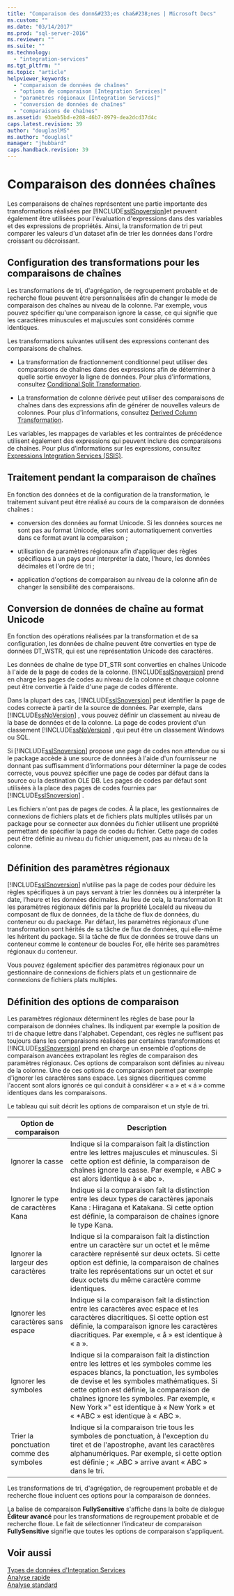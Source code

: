 ```yaml
---
title: "Comparaison des donn&#233;es cha&#238;nes | Microsoft Docs"
ms.custom: ""
ms.date: "03/14/2017"
ms.prod: "sql-server-2016"
ms.reviewer: ""
ms.suite: ""
ms.technology: 
  - "integration-services"
ms.tgt_pltfrm: ""
ms.topic: "article"
helpviewer_keywords: 
  - "comparaison de données de chaînes"
  - "options de comparaison [Integration Services]"
  - "paramètres régionaux [Integration Services]"
  - "conversion de données de chaînes"
  - "comparaisons de chaînes"
ms.assetid: 93aeb5bd-e208-46b7-8979-dea2dcd37d4c
caps.latest.revision: 39
author: "douglaslMS"
ms.author: "douglasl"
manager: "jhubbard"
caps.handback.revision: 39
---
```

# Comparaison des donn&#233;es cha&#238;nes
  Les comparaisons de chaînes représentent une partie importante des transformations réalisées par [!INCLUDE[ssISnoversion](../../includes/ssisnoversion-md.md)]et peuvent également être utilisées pour l'évaluation d'expressions dans des variables et des expressions de propriétés. Ainsi, la transformation de tri peut comparer les valeurs d'un dataset afin de trier les données dans l'ordre croissant ou décroissant.  
  
## Configuration des transformations pour les comparaisons de chaînes  
 Les transformations de tri, d'agrégation, de regroupement probable et de recherche floue peuvent être personnalisées afin de changer le mode de comparaison des chaînes au niveau de la colonne. Par exemple, vous pouvez spécifier qu'une comparaison ignore la casse, ce qui signifie que les caractères minuscules et majuscules sont considérés comme identiques.  
  
 Les transformations suivantes utilisent des expressions contenant des comparaisons de chaînes.  
  
-   La transformation de fractionnement conditionnel peut utiliser des comparaisons de chaînes dans des expressions afin de déterminer à quelle sortie envoyer la ligne de données. Pour plus d'informations, consultez [Conditional Split Transformation](../../integration-services/data-flow/transformations/conditional-split-transformation.md).  
  
-   La transformation de colonne dérivée peut utiliser des comparaisons de chaînes dans des expressions afin de générer de nouvelles valeurs de colonnes. Pour plus d'informations, consultez [Derived Column Transformation](../../integration-services/data-flow/transformations/derived-column-transformation.md).  
  
 Les variables, les mappages de variables et les contraintes de précédence utilisent également des expressions qui peuvent inclure des comparaisons de chaînes. Pour plus d’informations sur les expressions, consultez [Expressions Integration Services &#40;SSIS&#41;](../../integration-services/expressions/integration-services-ssis-expressions.md).  
  
## Traitement pendant la comparaison de chaînes  
 En fonction des données et de la configuration de la transformation, le traitement suivant peut être réalisé au cours de la comparaison de données chaînes :  
  
-   conversion des données au format Unicode. Si les données sources ne sont pas au format Unicode, elles sont automatiquement converties dans ce format avant la comparaison ;  
  
-   utilisation de paramètres régionaux afin d'appliquer des règles spécifiques à un pays pour interpréter la date, l'heure, les données décimales et l'ordre de tri ;  
  
-   application d'options de comparaison au niveau de la colonne afin de changer la sensibilité des comparaisons.  
  
## Conversion de données de chaîne au format Unicode  
 En fonction des opérations réalisées par la transformation et de sa configuration, les données de chaîne peuvent être converties en type de données DT_WSTR, qui est une représentation Unicode des caractères.  
  
 Les données de chaîne de type DT_STR sont converties en chaînes Unicode à l'aide de la page de codes de la colonne. [!INCLUDE[ssISnoversion](../../includes/ssisnoversion-md.md)] prend en charge les pages de codes au niveau de la colonne et chaque colonne peut être convertie à l'aide d'une page de codes différente.  
  
 Dans la plupart des cas, [!INCLUDE[ssISnoversion](../../includes/ssisnoversion-md.md)] peut identifier la page de codes correcte à partir de la source de données. Par exemple, dans [!INCLUDE[ssNoVersion](../../includes/ssnoversion-md.md)] , vous pouvez définir un classement au niveau de la base de données et de la colonne. La page de codes provient d'un classement [!INCLUDE[ssNoVersion](../../includes/ssnoversion-md.md)] , qui peut être un classement Windows ou SQL.  
  
 Si [!INCLUDE[ssISnoversion](../../includes/ssisnoversion-md.md)] propose une page de codes non attendue ou si le package accède à une source de données à l'aide d'un fournisseur ne donnant pas suffisamment d'informations pour déterminer la page de codes correcte, vous pouvez spécifier une page de codes par défaut dans la source ou la destination OLE DB. Les pages de codes par défaut sont utilisées à la place des pages de codes fournies par [!INCLUDE[ssISnoversion](../../includes/ssisnoversion-md.md)] .  
  
 Les fichiers n'ont pas de pages de codes. À la place, les gestionnaires de connexions de fichiers plats et de fichiers plats multiples utilisés par un package pour se connecter aux données du fichier utilisent une propriété permettant de spécifier la page de codes du fichier. Cette page de codes peut être définie au niveau du fichier uniquement, pas au niveau de la colonne.  
  
## Définition des paramètres régionaux  
 [!INCLUDE[ssISnoversion](../../includes/ssisnoversion-md.md)] n’utilise pas la page de codes pour déduire les règles spécifiques à un pays servant à trier les données ou à interpréter la date, l’heure et les données décimales. Au lieu de cela, la transformation lit les paramètres régionaux définis par la propriété LocaleId au niveau du composant de flux de données, de la tâche de flux de données, du conteneur ou du package. Par défaut, les paramètres régionaux d'une transformation sont hérités de sa tâche de flux de données, qui elle-même les héritent du package. Si la tâche de flux de données se trouve dans un conteneur comme le conteneur de boucles For, elle hérite ses paramètres régionaux du conteneur.  
  
 Vous pouvez également spécifier des paramètres régionaux pour un gestionnaire de connexions de fichiers plats et un gestionnaire de connexions de fichiers plats multiples.  
  
## Définition des options de comparaison  
 Les paramètres régionaux déterminent les règles de base pour la comparaison de données chaînes. Ils indiquent par exemple la position de tri de chaque lettre dans l'alphabet. Cependant, ces règles ne suffisent pas toujours dans les comparaisons réalisées par certaines transformations et [!INCLUDE[ssISnoversion](../../includes/ssisnoversion-md.md)] prend en charge un ensemble d'options de comparaison avancées extrapolant les règles de comparaison des paramètres régionaux. Ces options de comparaison sont définies au niveau de la colonne. Une de ces options de comparaison permet par exemple d'ignorer les caractères sans espace. Les signes diacritiques comme l'accent sont alors ignorés ce qui conduit à considérer « a » et « á » comme identiques dans les comparaisons.  
  
 Le tableau qui suit décrit les options de comparaison et un style de tri.  
  
|Option de comparaison|Description|  
|-----------------------|-----------------|  
|Ignorer la casse|Indique si la comparaison fait la distinction entre les lettres majuscules et minuscules. Si cette option est définie, la comparaison de chaînes ignore la casse. Par exemple, « ABC » est alors identique à « abc ».|  
|Ignorer le type de caractères Kana|Indique si la comparaison fait la distinction entre les deux types de caractères japonais Kana : Hiragana et Katakana. Si cette option est définie, la comparaison de chaînes ignore le type Kana.|  
|Ignorer la largeur des caractères|Indique si la comparaison fait la distinction entre un caractère sur un octet et le même caractère représenté sur deux octets. Si cette option est définie, la comparaison de chaînes traite les représentations sur un octet et sur deux octets du même caractère comme identiques.|  
|Ignorer les caractères sans espace|Indique si la comparaison fait la distinction entre les caractères avec espace et les caractères diacritiques. Si cette option est définie, la comparaison ignore les caractères diacritiques. Par exemple, « å » est identique à « a ».|  
|Ignorer les symboles|Indique si la comparaison fait la distinction entre les lettres et les symboles comme les espaces blancs, la ponctuation, les symboles de devise et les symboles mathématiques. Si cette option est définie, la comparaison de chaînes ignore les symboles. Par exemple, «  New York »" est identique à « New York » et « *ABC » est identique à « ABC ».|  
|Trier la ponctuation comme des symboles|Indique si la comparaison trie tous les symboles de ponctuation, à l'exception du tiret et de l'apostrophe, avant les caractères alphanumériques. Par exemple, si cette option est définie ; « .ABC » arrive avant « ABC » dans le tri.|  
  
 Les transformations de tri, d'agrégation, de regroupement probable et de recherche floue incluent ces options pour la comparaison de données.  
  
 La balise de comparaison **FullySensitive** s'affiche dans la boîte de dialogue **Éditeur avancé** pour les transformations de regroupement probable et de recherche floue. Le fait de sélectionner l'indicateur de comparaison **FullySensitive** signifie que toutes les options de comparaison s'appliquent.  
  
## Voir aussi  
 [Types de données d'Integration Services](../../integration-services/data-flow/integration-services-data-types.md)   
 [Analyse rapide](../Topic/Fast%20Parse.md)   
 [Analyse standard](../Topic/Standard%20Parse.md)  
  
  